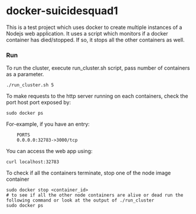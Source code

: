 # docker-suicidesquad1
This is a test project which uses docker to create multiple instances of a Nodejs web application. It uses a script which monitors if a docker container has died/stopped. If so, it stops all the other containers as well.
### Run
To run the cluster, execute run_cluster.sh script, pass number of containers as a parameter.
```
./run_cluster.sh 5
```
To make requests to the http server running on each containers, check the port host port exposed by:
```
sudo docker ps
```
For-example, if you have an entry:

        PORTS   
        0.0.0.0:32783->3000/tcp

You can access the web app using:
```
curl localhost:32783
```

To check if all the containers terminate, stop one of the node image container
````
sudo docker stop <container_id>
# to see if all the other node containers are alive or dead run the following command or look at the output of ./run_cluster
sudo docker ps
````
